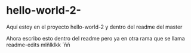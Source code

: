# hello-world-2-

Aquí estoy en el proyecto hello-world-2 y dentro del readme del master


Ahora escribo esto dentro del readme pero ya en otra rama que se llama readme-edits
mlñlklkk
´ññ
